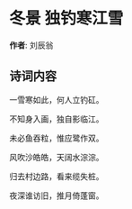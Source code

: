 # 冬景 独钓寒江雪

**作者**: 刘辰翁

## 诗词内容

一雪寒如此，何人立钓矼。

不知身入画，独自影临江。

未必鱼吞粒，惟应鹭作双。

风吹沙皓皓，天阔水淙淙。

归去村边路，看来缆失桩。

夜深谁访旧，推月倚蓬窗。

